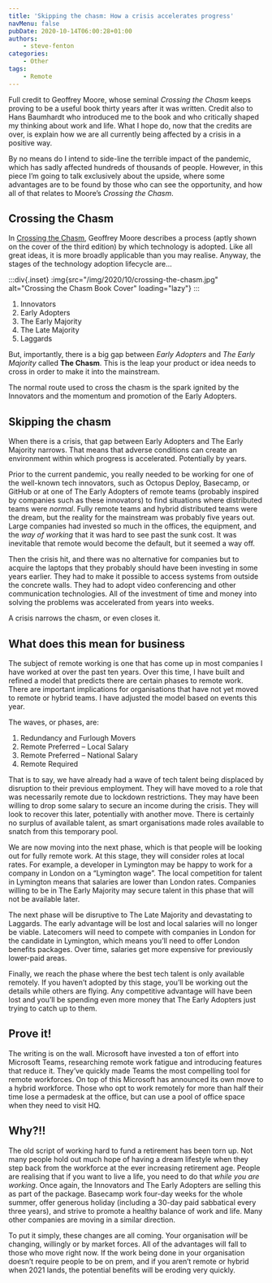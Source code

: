 ```yaml
---
title: 'Skipping the chasm: How a crisis accelerates progress'
navMenu: false
pubDate: 2020-10-14T06:00:28+01:00
authors:
    - steve-fenton
categories:
    - Other
tags:
    - Remote
---
```


Full credit to Geoffrey Moore, whose seminal *Crossing the Chasm* keeps proving to be a useful book thirty years after it was written. Credit also to Hans Baumhardt who introduced me to the book and who critically shaped my thinking about work and life. What I hope do, now that the credits are over, is explain how we are all currently being affected by a crisis in a positive way.

By no means do I intend to side-line the terrible impact of the pandemic, which has sadly affected hundreds of thousands of people. However, in this piece I’m going to talk exclusively about the upside, where some advantages are to be found by those who can see the opportunity, and how all of that relates to Moore’s *Crossing the Chasm*.

## Crossing the Chasm

In [Crossing the Chasm](https://wordery.com/crossing-the-chasm-3rd-edition-geoffrey-a-moore-9780062292988), Geoffrey Moore describes a process (aptly shown on the cover of the third edition) by which technology is adopted. Like all great ideas, it is more broadly applicable than you may realise. Anyway, the stages of the technology adoption lifecycle are…

:::div{.inset}
:img{src="/img/2020/10/crossing-the-chasm.jpg" alt="Crossing the Chasm Book Cover" loading="lazy"}
:::

1. Innovators
2. Early Adopters
3. The Early Majority
4. The Late Majority
5. Laggards

But, importantly, there is a big gap between *Early Adopters* and *The Early Majority* called **The Chasm**. This is the leap your product or idea needs to cross in order to make it into the mainstream.

The normal route used to cross the chasm is the spark ignited by the Innovators and the momentum and promotion of the Early Adopters.

## Skipping the chasm

When there is a crisis, that gap between Early Adopters and The Early Majority narrows. That means that adverse conditions can create an environment within which progress is accelerated. Potentially by years.

Prior to the current pandemic, you really needed to be working for one of the well-known tech innovators, such as Octopus Deploy, Basecamp, or GitHub or at one of The Early Adopters of remote teams (probably inspired by companies such as these innovators) to find situations where distributed teams were *normal*. Fully remote teams and hybrid distributed teams were the dream, but the reality for the mainstream was probably five years out. Large companies had invested so much in the offices, the equipment, and the *way of working* that it was hard to see past the sunk cost. It was inevitable that remote would become the default, but it seemed a way off.

Then the crisis hit, and there was no alternative for companies but to acquire the laptops that they probably should have been investing in some years earlier. They had to make it possible to access systems from outside the concrete walls. They had to adopt video conferencing and other communication technologies. All of the investment of time and money into solving the problems was accelerated from years into weeks.

A crisis narrows the chasm, or even closes it.

## What does this mean for business

The subject of remote working is one that has come up in most companies I have worked at over the past ten years. Over this time, I have built and refined a model that predicts there are certain phases to remote work. There are important implications for organisations that have not yet moved to remote or hybrid teams. I have adjusted the model based on events this year.

The waves, or phases, are:

1. Redundancy and Furlough Movers
2. Remote Preferred – Local Salary
3. Remote Preferred – National Salary
4. Remote Required

That is to say, we have already had a wave of tech talent being displaced by disruption to their previous employment. They will have moved to a role that was necessarily remote due to lockdown restrictions. They may have been willing to drop some salary to secure an income during the crisis. They will look to recover this later, potentially with another move. There is certainly no surplus of available talent, as smart organisations made roles available to snatch from this temporary pool.

We are now moving into the next phase, which is that people will be looking out for fully remote work. At this stage, they will consider roles at local rates. For example, a developer in Lymington may be happy to work for a company in London on a “Lymington wage”. The local competition for talent in Lymington means that salaries are lower than London rates. Companies willing to be in The Early Majority may secure talent in this phase that will not be available later.

The next phase will be disruptive to The Late Majority and devastating to Laggards. The early advantage will be lost and local salaries will no longer be viable. Latecomers will need to compete with companies in London for the candidate in Lymington, which means you’ll need to offer London benefits packages. Over time, salaries get more expensive for previously lower-paid areas.

Finally, we reach the phase where the best tech talent is only available remotely. If you haven’t adopted by this stage, you’ll be working out the details while others are flying. Any competitive advantage will have been lost and you’ll be spending even more money that The Early Adopters just trying to catch up to them.

## Prove it!

The writing is on the wall. Microsoft have invested a ton of effort into Microsoft Teams, researching remote work fatigue and introducing features that reduce it. They’ve quickly made Teams the most compelling tool for remote workforces. On top of this Microsoft has announced its own move to a hybrid workforce. Those who opt to work remotely for more than half their time lose a permadesk at the office, but can use a pool of office space when they need to visit HQ.

## Why?!!

The old script of working hard to fund a retirement has been torn up. Not many people hold out much hope of having a dream lifestyle when they step back from the workforce at the ever increasing retirement age. People are realising that if you want to live a life, you need to do that *while you are working*. Once again, the Innovators and The Early Adopters are selling this as part of the package. Basecamp work four-day weeks for the whole summer, offer generous holiday (including a 30-day paid sabbatical every three years), and strive to promote a healthy balance of work and life. Many other companies are moving in a similar direction.

To put it simply, these changes are all coming. Your organisation *will* be changing, willingly or by market forces. All of the advantages will fall to those who move right now. If the work being done in your organisation doesn’t require people to be on prem, and if you aren’t remote or hybrid when 2021 lands, the potential benefits will be eroding very quickly.